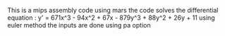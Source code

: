This is a mips assembly code using mars 
the code solves the differential equation : y' = 671x^3 - 94x^2 + 67x - 879y^3 + 88y^2 + 26y + 11
using euler method 
the inputs are done using pa option
